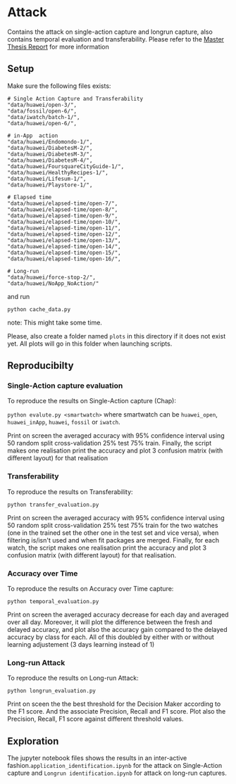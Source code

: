 # Attack
Contains the attack on single-action capture and longrun capture, also contains temporal evaluation and transferability.
Please refer to the [Master Thesis Report](https://github.com/alex35469/Traffic-Analysis-on-wearables/blob/master/Thesis/masters_thesis_Traffic_Analysis_of_Smartwatches_final.pdf) for more information


## Setup
Make sure the following files exists:

```
# Single Action Capture and Transferability
"data/huawei/open-3/",
"data/fossil/open-6/",
"data/iwatch/batch-1/",
"data/huawei/open-6/",

# in-App  action
"data/huawei/Endomondo-1/",
"data/huawei/DiabetesM-2/",
"data/huawei/DiabetesM-3/",
"data/huawei/DiabetesM-4/",
"data/huawei/FoursquareCityGuide-1/",
"data/huawei/HealthyRecipes-1/",
"data/huawei/Lifesum-1/",
"data/huawei/Playstore-1/",

# Elapsed time
"data/huawei/elapsed-time/open-7/",
"data/huawei/elapsed-time/open-8/",
"data/huawei/elapsed-time/open-9/",
"data/huawei/elapsed-time/open-10/",
"data/huawei/elapsed-time/open-11/",
"data/huawei/elapsed-time/open-12/",
"data/huawei/elapsed-time/open-13/",
"data/huawei/elapsed-time/open-14/",
"data/huawei/elapsed-time/open-15/",
"data/huawei/elapsed-time/open-16/",

# Long-run
"data/huawei/force-stop-2/",
"data/huawei/NoApp_NoAction/"
```

and run

`python cache_data.py`

note: This might take some time.

Please, also create a folder named `plots` in this directory if it does not exist yet. All plots will go in this folder when launching scripts.


## Reproducibilty

### Single-Action capture evaluation
To reproduce the results on Single-Action capture (Chap):

 `python evalute.py <smartwatch>`
where smartwatch can be `huawei_open`, `huawei_inApp`, `huawei`, `fossil` or `iwatch`.

Print on screen the averaged accuracy with 95% confidence interval using 50 random split cross-validation 25% test 75% train. Finally, the script makes one realisation print the accuracy and plot 3 confusion matrix (with different layout) for that realisation

### Transferability
To reproduce the results on Transferability:

`python transfer_evaluation.py`

Print on screen the averaged accuracy with 95% confidence interval using 50 random split cross-validation 25% test 75% train for the two watches (one in the trained set the other one in the test set and vice versa), when filtering is/isn't used and when fit packages are merged. Finally, for each watch, the script makes one realisation print the accuracy and plot 3 confusion matrix (with different layout) for that realisation.


### Accuracy over Time
To reproduce the results on Accuracy over Time capture:

`python temporal_evaluation.py`

Print on screen the averaged accuracy decrease for each day and averaged over all day. Moreover, it will plot the difference between the fresh and delayed accuracy, and plot also the accuracy gain compared to the delayed accuracy by class for each. All of this doubled by either with or without learning adjustement (3 days learning instead of 1)


### Long-run Attack
To reproduce the results on Long-run Attack:

`python longrun_evaluation.py`

Print on sceen the the best threshold for the Decision Maker according to the F1 score. And the associate Precision, Recall and F1 score. Plot also the Precision, Recall, F1 score against different threshold values.



## Exploration
The jupyter notebook files shows the results in an inter-active fashion.`application_identification.ipynb` for the attack on Single-Action capture and `Longrun identification.ipynb` for attack on long-run captures.
